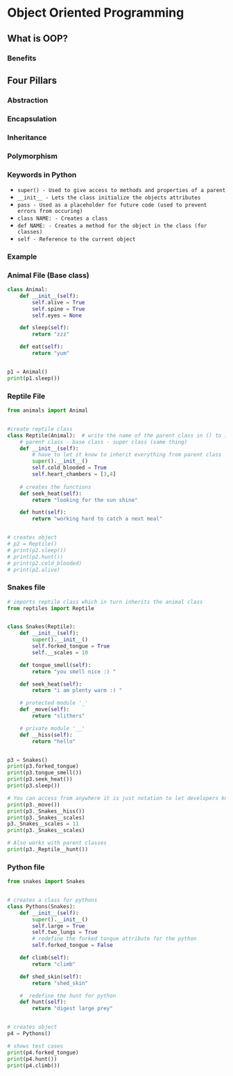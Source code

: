# Object Oriented Programming

## What is OOP?


### Benefits

## Four Pillars

### Abstraction
### Encapsulation
### Inheritance
### Polymorphism

### Keywords in Python
- `super() - Used to give access to methods and properties of a parent`
- `__init__ - Lets the class initialize the objects attributes`
- `pass - Used as a placeholder for future code (used to prevent errors from occuring)`
- `class NAME: - Creates a class`
- `def NAME: - Creates a method for the object in the class (for classes)`
- `self - Reference to the current object`


### Example

### Animal File (Base class)
```python
class Animal:
    def __init__(self):
        self.alive = True
        self.spine = True
        self.eyes = None

    def sleep(self):
        return "zzz"

    def eat(self):
        return "yum"


p1 = Animal()
print(p1.sleep())
```
### Reptile File
```python
from animals import Animal


#create reptile class
class Reptile(Animal):  # write the name of the parent class in () to inherit
    # parent class - base class - super class (same thing)
    def __init__(self):
        # have to let it know to inherit everything from parent class
        super().__init__()
        self.cold_blooded = True
        self.heart_chambers = [3,4]
    
    # creates the functions
    def seek_heat(self):
        return "looking for the sun shine"

    def hunt(self):
        return "working hard to catch a next meal"


# creates object
# p2 = Reptile()
# print(p2.sleep())
# print(p2.hunt())
# print(p2.cold_blooded)
# print(p2.alive)
```
### Snakes file
```python
# imports reptile class which in turn inherits the animal class
from reptiles import Reptile


class Snakes(Reptile):
    def __init__(self):
        super().__init__()
        self.forked_tongue = True
        self.__scales = 10

    def tongue_smell(self):
        return "you smell nice :) "

    def seek_heat(self):
        return "i am plenty warm :) "

    # protected module '_'
    def _move(self):
        return "slithers"

    # private module '__'
    def __hiss(self):
        return "hello"


p3 = Snakes()
print(p3.forked_tongue)
print(p3.tongue_smell())
print(p3.seek_heat())
print(p3.sleep())

# You can access from anywhere it is just notation to let developers know  to not touch it
print(p3._move())
print(p3._Snakes__hiss())
print(p3._Snakes__scales)
p3._Snakes__scales = 11
print(p3._Snakes__scales)

# Also works with parent classes
print(p3._Reptile__hunt())
```
### Python file
```python
from snakes import Snakes


# creates a class for pythons
class Pythons(Snakes):
    def __init__(self):
        super().__init__()
        self.large = True
        self.two_lungs = True
        # redefine the forked tongue attribute for the python
        self.forked_tongue = False

    def climb(self):
        return "climb"

    def shed_skin(self):
        return "shed_skin"

    #  redefine the hunt for python
    def hunt(self):
        return "digest large prey"


# creates object
p4 = Pythons()

# shows test cases
print(p4.forked_tongue)
print(p4.hunt())
print(p4.climb())
```
